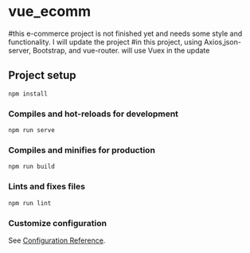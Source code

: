 # vue_ecomm
#this e-commerce project is not finished yet and needs some style and functionality. I will update the project 
#in this project, using Axios,json-server, Bootstrap, and vue-router. will use Vuex in the update  
## Project setup
```
npm install
```

### Compiles and hot-reloads for development
```
npm run serve
```

### Compiles and minifies for production
```
npm run build
```

### Lints and fixes files
```
npm run lint
```

### Customize configuration
See [Configuration Reference](https://cli.vuejs.org/config/).
